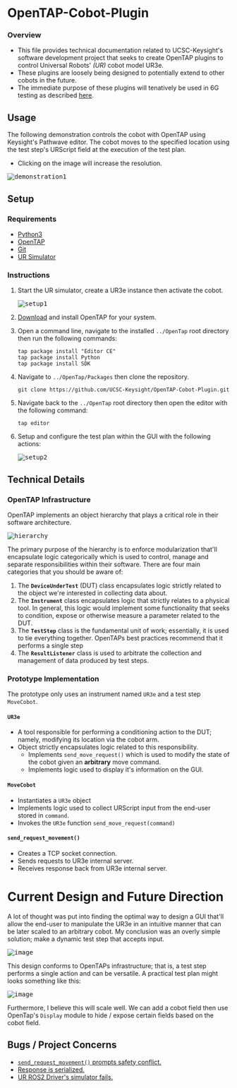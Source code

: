 # OpenTAP-Cobot-Plugin

### Overview

- This file provides technical documentation related to UCSC-Keysight's software development project that seeks to create OpenTAP plugins to control Universal Robots' _(UR)_ cobot model UR3e.
- These plugins are loosely being designed to potentially extend to other cobots in the future.
- The immediate purpose of these plugins will tenatively be used in 6G testing as described [here](https://gist.github.com/Shawn-Armstrong/8018e24419fa095ff15e1e2458042c8a).

## Usage

The following demonstration controls the cobot with OpenTAP using Keysight's Pathwave editor. The cobot moves to the specified location using the test step's URScript field at the execution of the test plan. 

- Clicking on the image will increase the resolution.

<kbd>![demonstration1](https://user-images.githubusercontent.com/80125540/217394032-08fd0b76-ed92-4a0b-8130-967558308db0.gif)</kbd>

## Setup

### Requirements

- [Python3](https://www.python.org/downloads/)
- [OpenTAP](https://opentap.io/downloads)
- [Git](https://git-scm.com/downloads)
- [UR Simulator](https://gist.github.com/Shawn-Armstrong/bbb2615abd917efc958c7fce714b0d46#ur-simulator-setup)

### Instructions

1. Start the UR simulator, create a UR3e instance then activate the cobot.

   <kbd>![setup1](https://user-images.githubusercontent.com/80125540/217388958-6d24335a-eda0-4a0d-95fa-1f553773d3dc.gif)</kbd>

2. [Download](https://opentap.io/downloads) and install OpenTAP for your system.
3. Open a command line, navigate to the installed `../OpenTap` root directory then run the following commands:

   ```Console
   tap package install "Editor CE"
   tap package install Python
   tap package install SDK
   ```

4. Navigate to `../OpenTap/Packages` then clone the repository.
   ```Console
   git clone https://github.com/UCSC-Keysight/OpenTAP-Cobot-Plugin.git
   ```
5. Navigate back to the `../OpenTap` root directory then open the editor with the following command:

   ```Console
   tap editor
   ```

6. Setup and configure the test plan within the GUI with the following actions:
   
   <kbd>![setup2](https://user-images.githubusercontent.com/80125540/217393507-60ff4c8d-f3f6-4d1b-ad6c-fcbdd60e667c.gif)</kbd>
   
## Technical Details

### OpenTAP Infrastructure

OpenTAP implements an object hierarchy that plays a critical role in their software architecture.

<kbd>![hierarchy](https://doc.opentap.io/assets/img/ObjectHierarchy.0307a24d.png)</kbd>

The primary purpose of the hierarchy is to enforce modularization that'll encapsulate logic categorically which is used to control, manage and separate responsibilities within their software. There are four main categories that you should be aware of:

1. The **`DeviceUnderTest`** (DUT) class encapsulates logic strictly related to the object we're interested in collecting data about.
2. The **`Instrument`** class encapsulates logic that strictly relates to a physical tool. In general, this logic would implement some functionality that seeks to condition, expose or otherwise measure a parameter related to the DUT.
3. The **`TestStep`** class is the fundamental unit of work; essentially, it is used to tie everything together. OpenTAPs best practices recommend that it performs a single step
4. The **`ResultListener`** class is used to arbitrate the collection and management of data produced by test steps.

### Prototype Implementation

The prototype only uses an instrument named `UR3e` and a test step `MoveCobot`.

#### `UR3e`
- A tool responsible for performing a conditioning action to the DUT; namely, modifying its location via the cobot arm. 
- Object strictly encapsulates logic related to this responsibility.
  - Implements `send_move_request()` which is used to modify the state of the cobot given an **arbitrary** move command. 
  - Implements logic used to display it's information on the GUI.
  
#### `MoveCobot`
- Instantiates a `UR3e` object
- Implements logic used to collect URScript input from the end-user stored in `command`.
- Invokes the `UR3e` function `send_move_request(command)`

#### `send_request_movement()`
- Creates a TCP socket connection.
- Sends requests to UR3e internal server.
- Receives response back from UR3e internal server.

# Current Design and Future Direction

A lot of thought was put into finding the optimal way to design a GUI that'll allow the end-user to manipulate the UR3e in an intuitive manner that can be later scaled to an arbitrary cobot. My conclusion was an overly simple solution; make a dynamic test step that accepts input. 

<kbd>![image](https://user-images.githubusercontent.com/80125540/217410675-b7370e49-0ba8-470c-b2d3-453cba271497.png)</kbd>

This design conforms to OpenTAPs infrastructure; that is, a test step performs a single action and can be versatile. A practical test plan might looks something like this:

<kbd>![image](https://user-images.githubusercontent.com/80125540/217411520-a6c13f95-d2f9-4447-9a94-734318302fd5.png)</kbd>

Furthermore, I believe this will scale well. We can add a cobot field then use OpenTap's `Display` module to hide / expose certain fields based on the cobot field.


## Bugs / Project Concerns

- [`send_request_movement()` prompts safety conflict.](https://user-images.githubusercontent.com/80125540/217407574-28cf2437-9097-4cba-8775-604fce77fcfb.gif)
- [Response is serialized.](https://user-images.githubusercontent.com/80125540/217407909-2838d182-68f7-482d-81b1-037fc5f79d53.png)
- [UR ROS2 Driver's simulator fails.](https://github.com/UniversalRobots/Universal_Robots_ROS2_Driver/issues/588)


